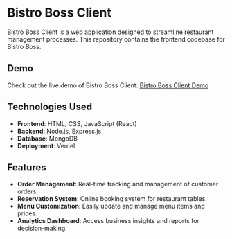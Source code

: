# Bistro Boss Client

Bistro Boss Client is a web application designed to streamline restaurant management processes. This repository contains the frontend codebase for Bistro Boss.

## Demo

Check out the live demo of Bistro Boss Client: [Bistro Boss Client Demo](https://bistro-boss-client-alpha.vercel.app/)

## Technologies Used

- **Frontend**:  HTML, CSS, JavaScript (React)
- **Backend**: Node.js, Express.js
- **Database**: MongoDB
- **Deployment**: Vercel

## Features

- **Order Management**: Real-time tracking and management of customer orders.
- **Reservation System**: Online booking system for restaurant tables.
- **Menu Customization**: Easily update and manage menu items and prices.
- **Analytics Dashboard**: Access business insights and reports for decision-making.


